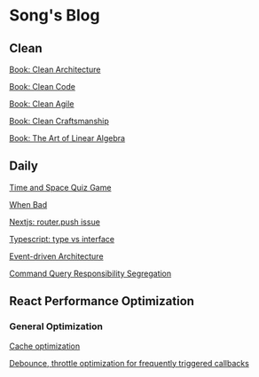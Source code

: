 # Song's Blog

## Clean

[Book: Clean Architecture](./clean-architecture/index.md)

[Book: Clean Code](./clean-code/index.md)

[Book: Clean Agile]()

[Book: Clean Craftsmanship]()

[Book: The Art of Linear Algebra](https://github.com/kenjihiranabe/The-Art-of-Linear-Algebra)

## Daily
[Time and Space Quiz Game](./daily/time-and-space-quiz-game.md)

[When Bad](./daily/when-bad.md)

[Nextjs: router.push issue](./daily/nextjs-router-push-in-mobile.md)

[Typescript: type vs interface](./daily/type-vs-interface.md)

[Event-driven Architecture](./daily/event-driven-architecture.md)

[Command Query Responsibility Segregation](./daily/command-query-responsibility-segregation.md)

## React Performance Optimization

### General Optimization

[Cache optimization](./react-performance-optimization/general-optimization/04-cache-optimization.md)

[Debounce, throttle optimization for frequently triggered callbacks](./react-performance-optimization/general-optimization/05-debounce-throttle.md)
